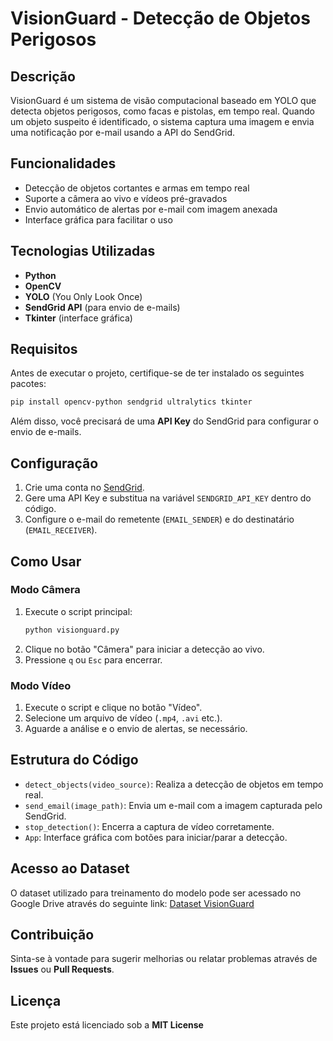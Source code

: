 # VisionGuard - Detecção de Objetos Perigosos

## Descrição

VisionGuard é um sistema de visão computacional baseado em YOLO que detecta objetos perigosos, como facas e pistolas, em tempo real. Quando um objeto suspeito é identificado, o sistema captura uma imagem e envia uma notificação por e-mail usando a API do SendGrid.

## Funcionalidades

- Detecção de objetos cortantes e armas em tempo real
- Suporte a câmera ao vivo e vídeos pré-gravados
- Envio automático de alertas por e-mail com imagem anexada
- Interface gráfica para facilitar o uso

## Tecnologias Utilizadas

- **Python**
- **OpenCV**
- **YOLO** (You Only Look Once)
- **SendGrid API** (para envio de e-mails)
- **Tkinter** (interface gráfica)

## Requisitos

Antes de executar o projeto, certifique-se de ter instalado os seguintes pacotes:

```bash
pip install opencv-python sendgrid ultralytics tkinter
```

Além disso, você precisará de uma **API Key** do SendGrid para configurar o envio de e-mails.

## Configuração

1. Crie uma conta no [SendGrid](https://sendgrid.com/).
2. Gere uma API Key e substitua na variável `SENDGRID_API_KEY` dentro do código.
3. Configure o e-mail do remetente (`EMAIL_SENDER`) e do destinatário (`EMAIL_RECEIVER`).

## Como Usar

### Modo Câmera

1. Execute o script principal:
   ```bash
   python visionguard.py
   ```
2. Clique no botão "Câmera" para iniciar a detecção ao vivo.
3. Pressione `q` ou `Esc` para encerrar.

### Modo Vídeo

1. Execute o script e clique no botão "Vídeo".
2. Selecione um arquivo de vídeo (`.mp4`, `.avi` etc.).
3. Aguarde a análise e o envio de alertas, se necessário.

## Estrutura do Código

- `detect_objects(video_source)`: Realiza a detecção de objetos em tempo real.
- `send_email(image_path)`: Envia um e-mail com a imagem capturada pelo SendGrid.
- `stop_detection()`: Encerra a captura de vídeo corretamente.
- `App`: Interface gráfica com botões para iniciar/parar a detecção.

## Acesso ao Dataset

O dataset utilizado para treinamento do modelo pode ser acessado no Google Drive através do seguinte link:
[Dataset VisionGuard](https://drive.google.com/drive/folders/13qi71kzV0WxuKdReM01d0W-EU7aWyEg6?usp=sharing)

## Contribuição

Sinta-se à vontade para sugerir melhorias ou relatar problemas através de **Issues** ou **Pull Requests**.

## Licença

Este projeto está licenciado sob a **MIT License**

